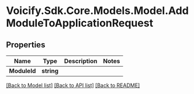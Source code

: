 # Voicify.Sdk.Core.Models.Model.AddModuleToApplicationRequest
## Properties

Name | Type | Description | Notes
------------ | ------------- | ------------- | -------------
**ModuleId** | **string** |  | 

[[Back to Model list]](../README.md#documentation-for-models) [[Back to API list]](../README.md#documentation-for-api-endpoints) [[Back to README]](../README.md)

